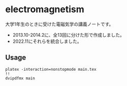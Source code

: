 # electromagnetism

大学1年生のときに受けた電磁気学の講義ノートです。

- 2013.10-2014.2に、全13回に分けた形で作成しました。
- 2022.11にそれらを統合しました。

## Usage
```
platex -interaction=nonstopmode main.tex
!!
dvipdfmx main
```
